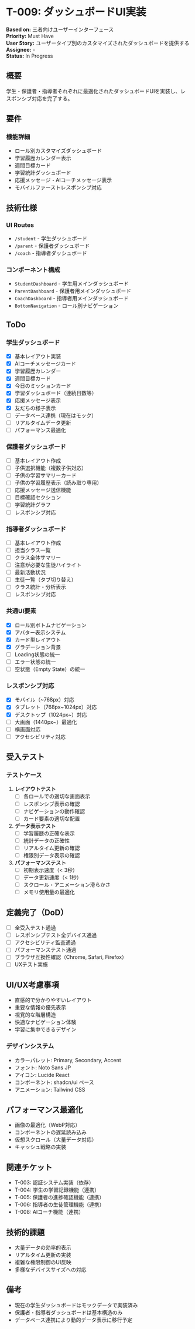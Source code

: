 # T-009: ダッシュボードUI実装

**Based on:** 三者向けユーザーインターフェース  
**Priority:** Must Have  
**User Story:** ユーザータイプ別のカスタマイズされたダッシュボードを提供する  
**Assignee:** -  
**Status:** In Progress

## 概要

学生・保護者・指導者それぞれに最適化されたダッシュボードUIを実装し、レスポンシブ対応を完了する。

## 要件

### 機能詳細
- ロール別カスタマイズダッシュボード
- 学習履歴カレンダー表示
- 週間目標カード
- 学習統計ダッシュボード
- 応援メッセージ・AIコーチメッセージ表示
- モバイルファーストレスポンシブ対応

## 技術仕様

### UI Routes
- `/student` - 学生ダッシュボード
- `/parent` - 保護者ダッシュボード
- `/coach` - 指導者ダッシュボード

### コンポーネント構成
- `StudentDashboard` - 学生用メインダッシュボード
- `ParentDashboard` - 保護者用メインダッシュボード
- `CoachDashboard` - 指導者用メインダッシュボード
- `BottomNavigation` - ロール別ナビゲーション

## ToDo

### 学生ダッシュボード
- [x] 基本レイアウト実装
- [x] AIコーチメッセージカード
- [x] 学習履歴カレンダー
- [x] 週間目標カード
- [x] 今日のミッションカード
- [x] 学習ダッシュボード（連続日数等）
- [x] 応援メッセージ表示
- [x] 友だちの様子表示
- [ ] データベース連携（現在はモック）
- [ ] リアルタイムデータ更新
- [ ] パフォーマンス最適化

### 保護者ダッシュボード
- [ ] 基本レイアウト作成
- [ ] 子供選択機能（複数子供対応）
- [ ] 子供の学習サマリーカード
- [ ] 子供の学習履歴表示（読み取り専用）
- [ ] 応援メッセージ送信機能
- [ ] 目標確認セクション
- [ ] 学習統計グラフ
- [ ] レスポンシブ対応

### 指導者ダッシュボード
- [ ] 基本レイアウト作成
- [ ] 担当クラス一覧
- [ ] クラス全体サマリー
- [ ] 注意が必要な生徒ハイライト
- [ ] 最新活動状況
- [ ] 生徒一覧（タブ切り替え）
- [ ] クラス統計・分析表示
- [ ] レスポンシブ対応

### 共通UI要素
- [x] ロール別ボトムナビゲーション
- [x] アバター表示システム
- [x] カード型レイアウト
- [x] グラデーション背景
- [ ] Loading状態の統一
- [ ] エラー状態の統一
- [ ] 空状態（Empty State）の統一

### レスポンシブ対応
- [x] モバイル（~768px）対応
- [x] タブレット（768px~1024px）対応
- [x] デスクトップ（1024px~）対応
- [ ] 大画面（1440px~）最適化
- [ ] 横画面対応
- [ ] アクセシビリティ対応

## 受入テスト

### テストケース
1. **レイアウトテスト**
   - [ ] 各ロールでの適切な画面表示
   - [ ] レスポンシブ表示の確認
   - [ ] ナビゲーションの動作確認
   - [ ] カード要素の適切な配置

2. **データ表示テスト**
   - [ ] 学習履歴の正確な表示
   - [ ] 統計データの正確性
   - [ ] リアルタイム更新の確認
   - [ ] 権限別データ表示の確認

3. **パフォーマンステスト**
   - [ ] 初期表示速度（< 3秒）
   - [ ] データ更新速度（< 1秒）
   - [ ] スクロール・アニメーション滑らかさ
   - [ ] メモリ使用量の最適化

## 定義完了（DoD）

- [ ] 全受入テスト通過
- [ ] レスポンシブテスト全デバイス通過
- [ ] アクセシビリティ監査通過
- [ ] パフォーマンステスト通過
- [ ] ブラウザ互換性確認（Chrome, Safari, Firefox）
- [ ] UXテスト実施

## UI/UX考慮事項

- 直感的で分かりやすいレイアウト
- 重要な情報の優先表示
- 視覚的な階層構造
- 快適なナビゲーション体験
- 学習に集中できるデザイン

### デザインシステム
- カラーパレット: Primary, Secondary, Accent
- フォント: Noto Sans JP
- アイコン: Lucide React
- コンポーネント: shadcn/ui ベース
- アニメーション: Tailwind CSS

## パフォーマンス最適化

- 画像の最適化（WebP対応）
- コンポーネントの遅延読み込み
- 仮想スクロール（大量データ対応）
- キャッシュ戦略の実装

## 関連チケット

- T-003: 認証システム実装（依存）
- T-004: 学生の学習記録機能（連携）
- T-005: 保護者の進捗確認機能（連携）
- T-006: 指導者の生徒管理機能（連携）
- T-008: AIコーチ機能（連携）

## 技術的課題

- 大量データの効率的表示
- リアルタイム更新の実装
- 複雑な権限制御のUI反映
- 多様なデバイスサイズへの対応

## 備考

- 現在の学生ダッシュボードはモックデータで実装済み
- 保護者・指導者ダッシュボードは基本構造のみ
- データベース連携により動的データ表示に移行予定
